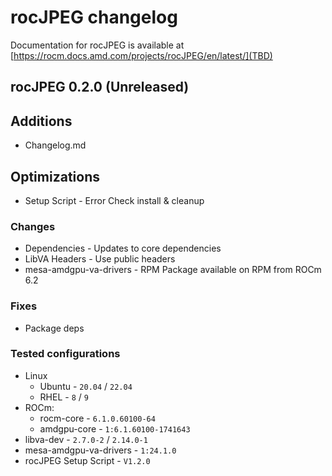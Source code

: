 # rocJPEG changelog

Documentation for rocJPEG is available at
[https://rocm.docs.amd.com/projects/rocJPEG/en/latest/](TBD)

## rocJPEG 0.2.0 (Unreleased)

## Additions

* Changelog.md

## Optimizations

* Setup Script - Error Check install & cleanup

### Changes

* Dependencies - Updates to core dependencies
* LibVA Headers - Use public headers
* mesa-amdgpu-va-drivers - RPM Package available on RPM from ROCm 6.2

### Fixes

* Package deps

### Tested configurations

* Linux
  * Ubuntu - `20.04` / `22.04`
  * RHEL - `8` / `9`
* ROCm:
  * rocm-core - `6.1.0.60100-64`
  * amdgpu-core - `1:6.1.60100-1741643`
* libva-dev - `2.7.0-2` / `2.14.0-1`
* mesa-amdgpu-va-drivers - `1:24.1.0`
* rocJPEG Setup Script - `V1.2.0`
